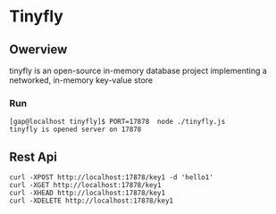Tinyfly
========

## Owerview
tinyfly is an open-source in-memory database project implementing a networked, in-memory key-value store

### Run
```output
[gap@localhost tinyfly]$ PORT=17878  node ./tinyfly.js 
tinyfly is opened server on 17878
```

## Rest Api

```output
curl -XPOST http://localhost:17878/key1 -d 'hello1'
curl -XGET http://localhost:17878/key1
curl -XHEAD http://localhost:17878/key1
curl -XDELETE http://localhost:17878/key1
```

